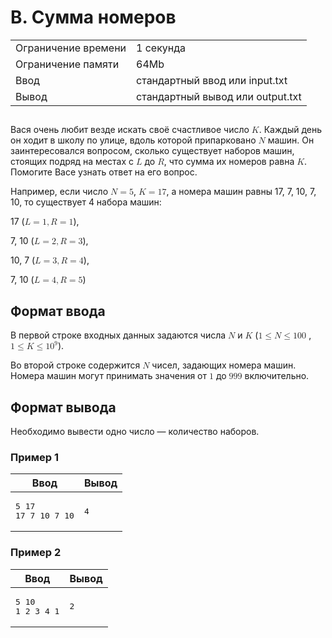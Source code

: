 <div class="problem-statement">
   <div class="header">
      <h1 class="title">B. Сумма номеров</h1>
      <table>
         <tr class="time-limit">
            <td class="property-title">Ограничение времени</td>
            <td>1&nbsp;секунда</td>
         </tr>
         <tr class="memory-limit">
            <td class="property-title">Ограничение памяти</td>
            <td>64Mb</td>
         </tr>
         <tr class="input-file">
            <td class="property-title">Ввод</td>
            <td colspan="1">стандартный ввод или input.txt</td>
         </tr>
         <tr class="output-file">
            <td class="property-title">Вывод</td>
            <td colspan="1">стандартный вывод или output.txt</td>
         </tr>
      </table>
   </div>
   <h2></h2>
   <div class="legend"> Вася очень любит везде искать своё счастливое число <!--l. 47--><math display="inline" style="text-indent: 0em;" xmlns="http://www.w3.org/1998/Math/MathML"><mi>K</mi></math>.
      Каждый день он ходит в школу по улице, вдоль которой припарковано <!--l. 47--><math display="inline" style="text-indent: 0em;"
      xmlns="http://www.w3.org/1998/Math/MathML"><mi>N</mi></math> машин. Он заинтересовался вопросом, сколько существует наборов
      машин, стоящих подряд на местах с <!--l. 47--><math display="inline" style="text-indent: 0em;" xmlns="http://www.w3.org/1998/Math/MathML"><mi>L</mi></math>
      до <!--l. 47--><math display="inline" style="text-indent: 0em;" xmlns="http://www.w3.org/1998/Math/MathML"><mi>R</mi></math>,
      что сумма их номеров равна <!--l. 47--><math display="inline" style="text-indent: 0em;" xmlns="http://www.w3.org/1998/Math/MathML"><mi>K</mi></math>.
      Помогите Васе узнать ответ на его вопрос. <!--l. 49-->
      <p style="text-indent: 0em;">Например, если число <!--l. 49--><math display="inline" style="text-indent: 0em;" xmlns="http://www.w3.org/1998/Math/MathML"><mi>N</mi>
      <mo>=</mo> <mn>5</mn></math>, <!--l. 49--><math display="inline" style="text-indent: 0em;" xmlns="http://www.w3.org/1998/Math/MathML"><mi>K</mi>
      <mo>=</mo> <mn>1</mn><mn>7</mn></math>, а номера машин равны 17, 7, 10, 7, 10, то существует 4 набора машин: <!--l. 51-->
      </p><p style="text-indent: 0em;">17 (<!--l. 51--><math display="inline" style="text-indent: 0em;" xmlns="http://www.w3.org/1998/Math/MathML"><mi>L</mi>
      <mo>=</mo> <mn>1</mn><mo>,</mo><mi>R</mi> <mo>=</mo> <mn>1</mn></math>), <!--l. 53-->
      </p><p style="text-indent: 0em;">7, 10 (<!--l. 53--><math display="inline" style="text-indent: 0em;" xmlns="http://www.w3.org/1998/Math/MathML"><mi>L</mi>
      <mo>=</mo> <mn>2</mn><mo>,</mo><mi>R</mi> <mo>=</mo> <mn>3</mn></math>), <!--l. 55-->
      </p><p style="text-indent: 0em;">10, 7 (<!--l. 55--><math display="inline" style="text-indent: 0em;" xmlns="http://www.w3.org/1998/Math/MathML"><mi>L</mi>
      <mo>=</mo> <mn>3</mn><mo>,</mo><mi>R</mi> <mo>=</mo> <mn>4</mn></math>), <!--l. 57-->
      </p><p style="text-indent: 0em;">7, 10 (<!--l. 57--><math display="inline" style="text-indent: 0em;" xmlns="http://www.w3.org/1998/Math/MathML"><mi>L</mi>
      <mo>=</mo> <mn>4</mn><mo>,</mo><mi>R</mi> <mo>=</mo> <mn>5</mn></math>) </p>
      <p></p>
      <p></p>
      <p></p>
      <p></p>
      
   </div>
   <h2>Формат ввода</h2>
   <div class="input-specification"> В первой строке входных данных задаются числа <!--l. 60--><math display="inline" style="text-indent: 0em;" xmlns="http://www.w3.org/1998/Math/MathML"><mi>N</mi></math>
      и <!--l. 60--><math display="inline" style="text-indent: 0em;" xmlns="http://www.w3.org/1998/Math/MathML"><mi>K</mi></math>
      (<!--l. 60--><math display="inline" style="text-indent: 0em;" xmlns="http://www.w3.org/1998/Math/MathML"><mn>1</mn> <mo>≤</mo>
      <mi>N</mi> <mo>≤</mo> <mn>1</mn><mn>0</mn><mn>0</mn><mspace width="0.3em"><mn>0</mn><mn>0</mn><mn>0</mn></mspace></math>,
      <!--l. 60--><math display="inline" style="text-indent: 0em;" xmlns="http://www.w3.org/1998/Math/MathML"><mn>1</mn> <mo>≤</mo>
      <mi>K</mi> <mo>≤</mo> <mn>1</mn><msup><mrow><mn>0</mn></mrow><mrow><mn>9</mn></mrow></msup></math>). <!--l. 62-->
      <p style="text-indent: 0em;">Во второй строке содержится <!--l. 62--><math display="inline" style="text-indent: 0em;" xmlns="http://www.w3.org/1998/Math/MathML"><mi>N</mi></math>
      чисел, задающих номера машин. Номера машин могут принимать значения от <!--l. 62--><math display="inline" style="text-indent:
      0em;" xmlns="http://www.w3.org/1998/Math/MathML"><mn>1</mn></math> до <!--l. 62--><math display="inline" style="text-indent:
      0em;" xmlns="http://www.w3.org/1998/Math/MathML"><mn>9</mn><mn>9</mn><mn>9</mn></math> включительно. </p>
      
   </div>
   <h2>Формат вывода</h2>
   <div class="output-specification"> Необходимо вывести одно число&nbsp;— количество наборов. </div>
   <h3>Пример 1</h3>
   <table class="sample-tests">
      <thead>
         <tr>
            <th>Ввод</th>
            <th>Вывод</th>
         </tr>
      </thead>
      <tbody>
         <tr>
            <td><pre>5 17
17 7 10 7 10
</pre></td>
            <td><pre>4
</pre></td>
         </tr>
      </tbody>
   </table>
   <h3>Пример 2</h3>
   <table class="sample-tests">
      <thead>
         <tr>
            <th>Ввод</th>
            <th>Вывод</th>
         </tr>
      </thead>
      <tbody>
         <tr>
            <td><pre>5 10
1 2 3 4 1
</pre></td>
            <td><pre>2
</pre></td>
         </tr>
      </tbody>
   </table>